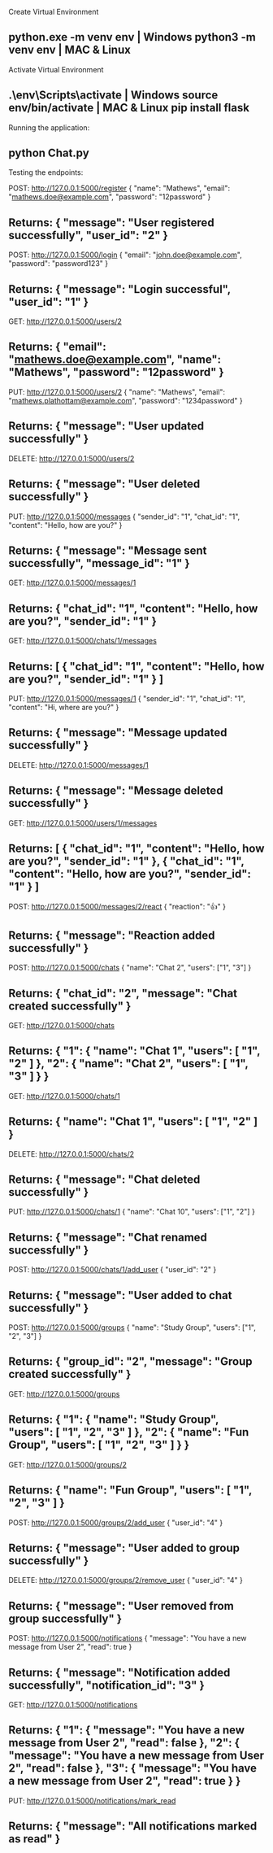 Create Virtual Environment

python.exe -m venv env | Windows
python3 -m venv env | MAC & Linux
---------------------------------

Activate Virtual Environment

.\env\Scripts\activate | Windows
source env/bin/activate | MAC & Linux
pip install flask
---------------------------------

Running the application:

python Chat.py
---------------------------------

Testing the endpoints:

POST: http://127.0.0.1:5000/register
{
  "name": "Mathews",
  "email": "mathews.doe@example.com",
  "password": "12password"
}

Returns:
{
    "message": "User registered successfully",
    "user_id": "2"
}
---------------------------------

POST: http://127.0.0.1:5000/login
{
"email": "john.doe@example.com",
"password": "password123"
}

Returns:
{
    "message": "Login successful",
    "user_id": "1"
}
---------------------------------

GET: http://127.0.0.1:5000/users/2

Returns:
{
    "email": "mathews.doe@example.com",
    "name": "Mathews",
    "password": "12password"
}
---------------------------------

PUT: http://127.0.0.1:5000/users/2
{
  "name": "Mathews",
  "email": "mathews.plathottam@example.com",
  "password": "1234password"
}

Returns:
{
    "message": "User updated successfully"
}
---------------------------------
DELETE: http://127.0.0.1:5000/users/2

Returns:
{
    "message": "User deleted successfully"
}
---------------------------------
PUT: http://127.0.0.1:5000/messages
{
  "sender_id": "1",
  "chat_id": "1",
  "content": "Hello, how are you?"
}

Returns:
{
    "message": "Message sent successfully",
    "message_id": "1"
}
---------------------------------
GET: http://127.0.0.1:5000/messages/1

Returns:
{
    "chat_id": "1",
    "content": "Hello, how are you?",
    "sender_id": "1"
}
---------------------------------
GET: http://127.0.0.1:5000/chats/1/messages

Returns:
[
    {
        "chat_id": "1",
        "content": "Hello, how are you?",
        "sender_id": "1"
    }
]
---------------------------------
PUT: http://127.0.0.1:5000/messages/1
{
  "sender_id": "1",
  "chat_id": "1",
  "content": "Hi, where are you?"
}

Returns:
{
    "message": "Message updated successfully"
}
---------------------------------
DELETE: http://127.0.0.1:5000/messages/1

Returns:
{
    "message": "Message deleted successfully"
}
---------------------------------
GET: http://127.0.0.1:5000/users/1/messages

Returns:
[
    {
        "chat_id": "1",
        "content": "Hello, how are you?",
        "sender_id": "1"
    },
    {
        "chat_id": "1",
        "content": "Hello, how are you?",
        "sender_id": "1"
    }
]
---------------------------------
POST: http://127.0.0.1:5000/messages/2/react
{
  "reaction": "👍"
}


Returns:
{
    "message": "Reaction added successfully"
}
---------------------------------
POST: http://127.0.0.1:5000/chats
{
  "name": "Chat 2",
  "users": ["1", "3"]
}

Returns:
{
    "chat_id": "2",
    "message": "Chat created successfully"
}
---------------------------------
GET: http://127.0.0.1:5000/chats

Returns:
{
    "1": {
        "name": "Chat 1",
        "users": [
            "1",
            "2"
        ]
    },
    "2": {
        "name": "Chat 2",
        "users": [
            "1",
            "3"
        ]
    }
}
---------------------------------
GET: http://127.0.0.1:5000/chats/1

Returns:
{
    "name": "Chat 1",
    "users": [
        "1",
        "2"
    ]
}
---------------------------------
DELETE: http://127.0.0.1:5000/chats/2

Returns:
{
    "message": "Chat deleted successfully"
}
---------------------------------
PUT: http://127.0.0.1:5000/chats/1
{
  "name": "Chat 10",
  "users": ["1", "2"]
}

Returns:
{
    "message": "Chat renamed successfully"
}
---------------------------------
POST: http://127.0.0.1:5000/chats/1/add_user
{
  "user_id": "2"
}

Returns:
{
    "message": "User added to chat successfully"
}
---------------------------------
POST: http://127.0.0.1:5000/groups
{
  "name": "Study Group",
  "users": ["1", "2", "3"]
}

Returns:
{
    "group_id": "2",
    "message": "Group created successfully"
}
---------------------------------
GET: http://127.0.0.1:5000/groups

Returns:
{
    "1": {
        "name": "Study Group",
        "users": [
            "1",
            "2",
            "3"
        ]
    },
    "2": {
        "name": "Fun Group",
        "users": [
            "1",
            "2",
            "3"
        ]
    }
}
---------------------------------
GET: http://127.0.0.1:5000/groups/2

Returns:
{
    "name": "Fun Group",
    "users": [
        "1",
        "2",
        "3"
    ]
}
---------------------------------
POST: http://127.0.0.1:5000/groups/2/add_user
{
  "user_id": "4"
}

Returns:
{
    "message": "User added to group successfully"
}
---------------------------------
DELETE: http://127.0.0.1:5000/groups/2/remove_user
{
  "user_id": "4"
}

Returns:
{
    "message": "User removed from group successfully"
}
---------------------------------
POST: http://127.0.0.1:5000/notifications
{
  "message": "You have a new message from User 2",
  "read": true
}

Returns:
{
    "message": "Notification added successfully",
    "notification_id": "3"
}
---------------------------------
GET: http://127.0.0.1:5000/notifications

Returns:
{
    "1": {
        "message": "You have a new message from User 2",
        "read": false
    },
    "2": {
        "message": "You have a new message from User 2",
        "read": false
    },
    "3": {
        "message": "You have a new message from User 2",
        "read": true
    }
}
---------------------------------
PUT: http://127.0.0.1:5000/notifications/mark_read

Returns:
{
    "message": "All notifications marked as read"
}
---------------------------------